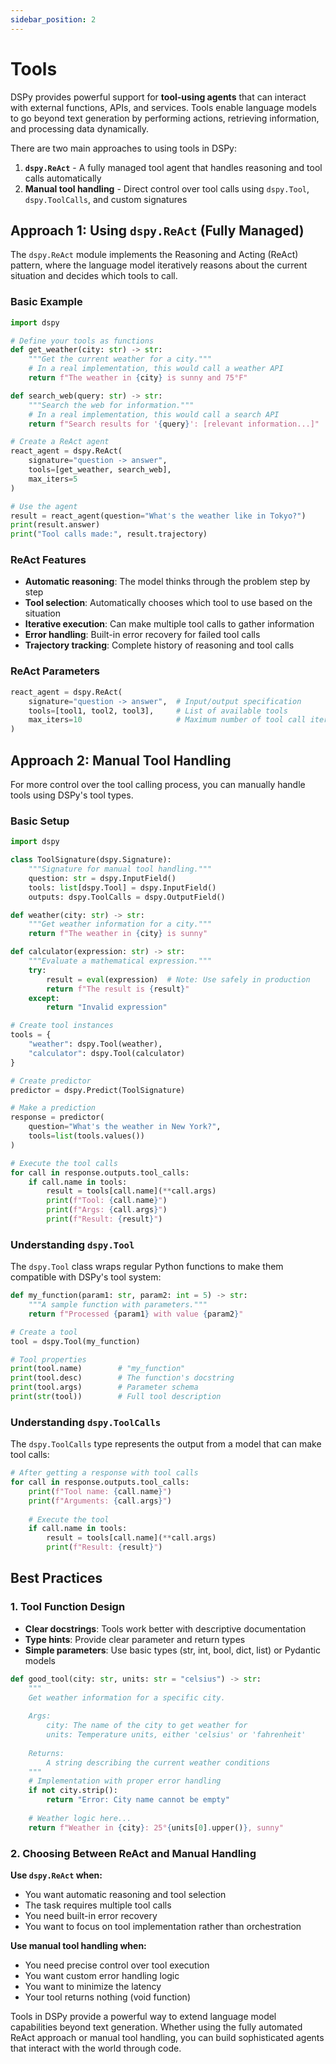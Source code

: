 ```yaml
---
sidebar_position: 2
---
```


# Tools

DSPy provides powerful support for **tool-using agents** that can interact with external functions, APIs, and services. Tools enable language models to go beyond text generation by performing actions, retrieving information, and processing data dynamically.

There are two main approaches to using tools in DSPy:

1. **`dspy.ReAct`** - A fully managed tool agent that handles reasoning and tool calls automatically
2. **Manual tool handling** - Direct control over tool calls using `dspy.Tool`, `dspy.ToolCalls`, and custom signatures

## Approach 1: Using `dspy.ReAct` (Fully Managed)

The `dspy.ReAct` module implements the Reasoning and Acting (ReAct) pattern, where the language model iteratively reasons about the current situation and decides which tools to call.

### Basic Example

```python
import dspy

# Define your tools as functions
def get_weather(city: str) -> str:
    """Get the current weather for a city."""
    # In a real implementation, this would call a weather API
    return f"The weather in {city} is sunny and 75°F"

def search_web(query: str) -> str:
    """Search the web for information."""
    # In a real implementation, this would call a search API
    return f"Search results for '{query}': [relevant information...]"

# Create a ReAct agent
react_agent = dspy.ReAct(
    signature="question -> answer",
    tools=[get_weather, search_web],
    max_iters=5
)

# Use the agent
result = react_agent(question="What's the weather like in Tokyo?")
print(result.answer)
print("Tool calls made:", result.trajectory)
```

### ReAct Features

- **Automatic reasoning**: The model thinks through the problem step by step
- **Tool selection**: Automatically chooses which tool to use based on the situation
- **Iterative execution**: Can make multiple tool calls to gather information
- **Error handling**: Built-in error recovery for failed tool calls
- **Trajectory tracking**: Complete history of reasoning and tool calls

### ReAct Parameters

```python
react_agent = dspy.ReAct(
    signature="question -> answer",  # Input/output specification
    tools=[tool1, tool2, tool3],     # List of available tools
    max_iters=10                     # Maximum number of tool call iterations
)
```

## Approach 2: Manual Tool Handling

For more control over the tool calling process, you can manually handle tools using DSPy's tool types.

### Basic Setup

```python
import dspy

class ToolSignature(dspy.Signature):
    """Signature for manual tool handling."""
    question: str = dspy.InputField()
    tools: list[dspy.Tool] = dspy.InputField()
    outputs: dspy.ToolCalls = dspy.OutputField()

def weather(city: str) -> str:
    """Get weather information for a city."""
    return f"The weather in {city} is sunny"

def calculator(expression: str) -> str:
    """Evaluate a mathematical expression."""
    try:
        result = eval(expression)  # Note: Use safely in production
        return f"The result is {result}"
    except:
        return "Invalid expression"

# Create tool instances
tools = {
    "weather": dspy.Tool(weather),
    "calculator": dspy.Tool(calculator)
}

# Create predictor
predictor = dspy.Predict(ToolSignature)

# Make a prediction
response = predictor(
    question="What's the weather in New York?", 
    tools=list(tools.values())
)

# Execute the tool calls
for call in response.outputs.tool_calls:
    if call.name in tools:
        result = tools[call.name](**call.args)
        print(f"Tool: {call.name}")
        print(f"Args: {call.args}")
        print(f"Result: {result}")
```

### Understanding `dspy.Tool`

The `dspy.Tool` class wraps regular Python functions to make them compatible with DSPy's tool system:

```python
def my_function(param1: str, param2: int = 5) -> str:
    """A sample function with parameters."""
    return f"Processed {param1} with value {param2}"

# Create a tool
tool = dspy.Tool(my_function)

# Tool properties
print(tool.name)        # "my_function"
print(tool.desc)        # The function's docstring
print(tool.args)        # Parameter schema
print(str(tool))        # Full tool description
```

### Understanding `dspy.ToolCalls`

The `dspy.ToolCalls` type represents the output from a model that can make tool calls:

```python
# After getting a response with tool calls
for call in response.outputs.tool_calls:
    print(f"Tool name: {call.name}")
    print(f"Arguments: {call.args}")
    
    # Execute the tool
    if call.name in tools:
        result = tools[call.name](**call.args)
        print(f"Result: {result}")
```

## Best Practices

### 1. Tool Function Design

- **Clear docstrings**: Tools work better with descriptive documentation
- **Type hints**: Provide clear parameter and return types
- **Simple parameters**: Use basic types (str, int, bool, dict, list) or Pydantic models

```python
def good_tool(city: str, units: str = "celsius") -> str:
    """
    Get weather information for a specific city.
    
    Args:
        city: The name of the city to get weather for
        units: Temperature units, either 'celsius' or 'fahrenheit'
    
    Returns:
        A string describing the current weather conditions
    """
    # Implementation with proper error handling
    if not city.strip():
        return "Error: City name cannot be empty"
    
    # Weather logic here...
    return f"Weather in {city}: 25°{units[0].upper()}, sunny"
```

### 2. Choosing Between ReAct and Manual Handling

**Use `dspy.ReAct` when:**

- You want automatic reasoning and tool selection
- The task requires multiple tool calls
- You need built-in error recovery
- You want to focus on tool implementation rather than orchestration

**Use manual tool handling when:**

- You need precise control over tool execution
- You want custom error handling logic
- You want to minimize the latency
- Your tool returns nothing (void function)


Tools in DSPy provide a powerful way to extend language model capabilities beyond text generation. Whether using the fully automated ReAct approach or manual tool handling, you can build sophisticated agents that interact with the world through code.
